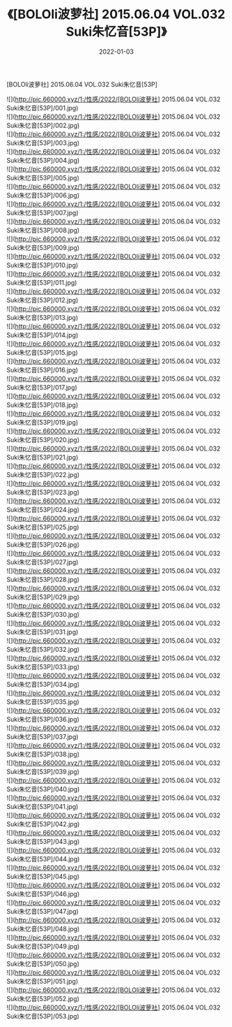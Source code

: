﻿---
layout: post
title:  《[BOLOli波萝社] 2015.06.04 VOL.032 Suki朱忆音[53P]》
date:   2022-01-03
img: http://pic.660000.xyz/1:/性感/2022/[BOLOli波萝社] 2015.06.04 VOL.032 Suki朱忆音[53P]/000.jpg
categories: [美女, 清纯, 唯美]
---

[BOLOli波萝社] 2015.06.04 VOL.032 Suki朱忆音[53P]

  ![](http://pic.660000.xyz/1:/性感/2022/[BOLOli波萝社] 2015.06.04 VOL.032 Suki朱忆音[53P]/001.jpg) <br> ![](http://pic.660000.xyz/1:/性感/2022/[BOLOli波萝社] 2015.06.04 VOL.032 Suki朱忆音[53P]/002.jpg) <br> ![](http://pic.660000.xyz/1:/性感/2022/[BOLOli波萝社] 2015.06.04 VOL.032 Suki朱忆音[53P]/003.jpg) <br> ![](http://pic.660000.xyz/1:/性感/2022/[BOLOli波萝社] 2015.06.04 VOL.032 Suki朱忆音[53P]/004.jpg) <br> ![](http://pic.660000.xyz/1:/性感/2022/[BOLOli波萝社] 2015.06.04 VOL.032 Suki朱忆音[53P]/005.jpg) <br> ![](http://pic.660000.xyz/1:/性感/2022/[BOLOli波萝社] 2015.06.04 VOL.032 Suki朱忆音[53P]/006.jpg) <br> ![](http://pic.660000.xyz/1:/性感/2022/[BOLOli波萝社] 2015.06.04 VOL.032 Suki朱忆音[53P]/007.jpg) <br> ![](http://pic.660000.xyz/1:/性感/2022/[BOLOli波萝社] 2015.06.04 VOL.032 Suki朱忆音[53P]/008.jpg) <br> ![](http://pic.660000.xyz/1:/性感/2022/[BOLOli波萝社] 2015.06.04 VOL.032 Suki朱忆音[53P]/009.jpg) <br> ![](http://pic.660000.xyz/1:/性感/2022/[BOLOli波萝社] 2015.06.04 VOL.032 Suki朱忆音[53P]/010.jpg) <br> ![](http://pic.660000.xyz/1:/性感/2022/[BOLOli波萝社] 2015.06.04 VOL.032 Suki朱忆音[53P]/011.jpg) <br> ![](http://pic.660000.xyz/1:/性感/2022/[BOLOli波萝社] 2015.06.04 VOL.032 Suki朱忆音[53P]/012.jpg) <br> ![](http://pic.660000.xyz/1:/性感/2022/[BOLOli波萝社] 2015.06.04 VOL.032 Suki朱忆音[53P]/013.jpg) <br> ![](http://pic.660000.xyz/1:/性感/2022/[BOLOli波萝社] 2015.06.04 VOL.032 Suki朱忆音[53P]/014.jpg) <br> ![](http://pic.660000.xyz/1:/性感/2022/[BOLOli波萝社] 2015.06.04 VOL.032 Suki朱忆音[53P]/015.jpg) <br> ![](http://pic.660000.xyz/1:/性感/2022/[BOLOli波萝社] 2015.06.04 VOL.032 Suki朱忆音[53P]/016.jpg) <br> ![](http://pic.660000.xyz/1:/性感/2022/[BOLOli波萝社] 2015.06.04 VOL.032 Suki朱忆音[53P]/017.jpg) <br> ![](http://pic.660000.xyz/1:/性感/2022/[BOLOli波萝社] 2015.06.04 VOL.032 Suki朱忆音[53P]/018.jpg) <br> ![](http://pic.660000.xyz/1:/性感/2022/[BOLOli波萝社] 2015.06.04 VOL.032 Suki朱忆音[53P]/019.jpg) <br> ![](http://pic.660000.xyz/1:/性感/2022/[BOLOli波萝社] 2015.06.04 VOL.032 Suki朱忆音[53P]/020.jpg) <br> ![](http://pic.660000.xyz/1:/性感/2022/[BOLOli波萝社] 2015.06.04 VOL.032 Suki朱忆音[53P]/021.jpg) <br> ![](http://pic.660000.xyz/1:/性感/2022/[BOLOli波萝社] 2015.06.04 VOL.032 Suki朱忆音[53P]/022.jpg) <br> ![](http://pic.660000.xyz/1:/性感/2022/[BOLOli波萝社] 2015.06.04 VOL.032 Suki朱忆音[53P]/023.jpg) <br> ![](http://pic.660000.xyz/1:/性感/2022/[BOLOli波萝社] 2015.06.04 VOL.032 Suki朱忆音[53P]/024.jpg) <br> ![](http://pic.660000.xyz/1:/性感/2022/[BOLOli波萝社] 2015.06.04 VOL.032 Suki朱忆音[53P]/025.jpg) <br> ![](http://pic.660000.xyz/1:/性感/2022/[BOLOli波萝社] 2015.06.04 VOL.032 Suki朱忆音[53P]/026.jpg) <br> ![](http://pic.660000.xyz/1:/性感/2022/[BOLOli波萝社] 2015.06.04 VOL.032 Suki朱忆音[53P]/027.jpg) <br> ![](http://pic.660000.xyz/1:/性感/2022/[BOLOli波萝社] 2015.06.04 VOL.032 Suki朱忆音[53P]/028.jpg) <br> ![](http://pic.660000.xyz/1:/性感/2022/[BOLOli波萝社] 2015.06.04 VOL.032 Suki朱忆音[53P]/029.jpg) <br> ![](http://pic.660000.xyz/1:/性感/2022/[BOLOli波萝社] 2015.06.04 VOL.032 Suki朱忆音[53P]/030.jpg) <br> ![](http://pic.660000.xyz/1:/性感/2022/[BOLOli波萝社] 2015.06.04 VOL.032 Suki朱忆音[53P]/031.jpg) <br> ![](http://pic.660000.xyz/1:/性感/2022/[BOLOli波萝社] 2015.06.04 VOL.032 Suki朱忆音[53P]/032.jpg) <br> ![](http://pic.660000.xyz/1:/性感/2022/[BOLOli波萝社] 2015.06.04 VOL.032 Suki朱忆音[53P]/033.jpg) <br> ![](http://pic.660000.xyz/1:/性感/2022/[BOLOli波萝社] 2015.06.04 VOL.032 Suki朱忆音[53P]/034.jpg) <br> ![](http://pic.660000.xyz/1:/性感/2022/[BOLOli波萝社] 2015.06.04 VOL.032 Suki朱忆音[53P]/035.jpg) <br> ![](http://pic.660000.xyz/1:/性感/2022/[BOLOli波萝社] 2015.06.04 VOL.032 Suki朱忆音[53P]/036.jpg) <br> ![](http://pic.660000.xyz/1:/性感/2022/[BOLOli波萝社] 2015.06.04 VOL.032 Suki朱忆音[53P]/037.jpg) <br> ![](http://pic.660000.xyz/1:/性感/2022/[BOLOli波萝社] 2015.06.04 VOL.032 Suki朱忆音[53P]/038.jpg) <br> ![](http://pic.660000.xyz/1:/性感/2022/[BOLOli波萝社] 2015.06.04 VOL.032 Suki朱忆音[53P]/039.jpg) <br> ![](http://pic.660000.xyz/1:/性感/2022/[BOLOli波萝社] 2015.06.04 VOL.032 Suki朱忆音[53P]/040.jpg) <br> ![](http://pic.660000.xyz/1:/性感/2022/[BOLOli波萝社] 2015.06.04 VOL.032 Suki朱忆音[53P]/041.jpg) <br> ![](http://pic.660000.xyz/1:/性感/2022/[BOLOli波萝社] 2015.06.04 VOL.032 Suki朱忆音[53P]/042.jpg) <br> ![](http://pic.660000.xyz/1:/性感/2022/[BOLOli波萝社] 2015.06.04 VOL.032 Suki朱忆音[53P]/043.jpg) <br> ![](http://pic.660000.xyz/1:/性感/2022/[BOLOli波萝社] 2015.06.04 VOL.032 Suki朱忆音[53P]/044.jpg) <br> ![](http://pic.660000.xyz/1:/性感/2022/[BOLOli波萝社] 2015.06.04 VOL.032 Suki朱忆音[53P]/045.jpg) <br> ![](http://pic.660000.xyz/1:/性感/2022/[BOLOli波萝社] 2015.06.04 VOL.032 Suki朱忆音[53P]/046.jpg) <br> ![](http://pic.660000.xyz/1:/性感/2022/[BOLOli波萝社] 2015.06.04 VOL.032 Suki朱忆音[53P]/047.jpg) <br> ![](http://pic.660000.xyz/1:/性感/2022/[BOLOli波萝社] 2015.06.04 VOL.032 Suki朱忆音[53P]/048.jpg) <br> ![](http://pic.660000.xyz/1:/性感/2022/[BOLOli波萝社] 2015.06.04 VOL.032 Suki朱忆音[53P]/049.jpg) <br> ![](http://pic.660000.xyz/1:/性感/2022/[BOLOli波萝社] 2015.06.04 VOL.032 Suki朱忆音[53P]/050.jpg) <br> ![](http://pic.660000.xyz/1:/性感/2022/[BOLOli波萝社] 2015.06.04 VOL.032 Suki朱忆音[53P]/051.jpg) <br> ![](http://pic.660000.xyz/1:/性感/2022/[BOLOli波萝社] 2015.06.04 VOL.032 Suki朱忆音[53P]/052.jpg) <br> ![](http://pic.660000.xyz/1:/性感/2022/[BOLOli波萝社] 2015.06.04 VOL.032 Suki朱忆音[53P]/053.jpg) <br>